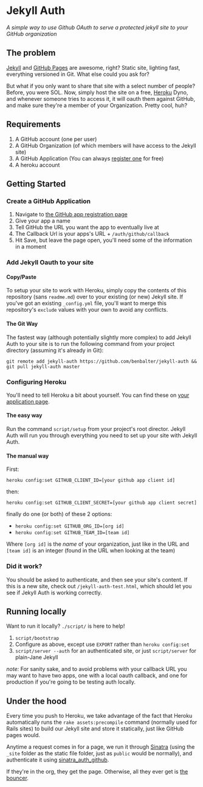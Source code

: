 # Jekyll Auth

*A simple way to use Github OAuth to serve a protected jekyll site to your GitHub organization*

## The problem

[Jekyll](http://github.com/mojombo/jekyll) and [GitHub Pages](http://pages.github.com) are awesome, right? Static site, lighting fast, everything versioned in Git. What else could you ask for?

But what if you only want to share that site with a select number of people? Before, you were SOL. Now, simply host the site on a free, [Heroku](http://heroku.com) Dyno, and whenever someone tries to access it, it will oauth them against GitHub, and make sure they're a member of your Organization. Pretty cool, huh?

## Requirements

1. A GitHub account (one per user)
2. A GitHub Organization (of which members will have access to the Jekyll site)
3. A GitHub Application (You can always [register one](https://github.com/settings/applications/new) for free)
4. A heroku account

## Getting Started

### Create a GitHub Application

1. Navigate to [the GitHub app registration page](https://github.com/settings/applications/new)
2. Give your app a name
3. Tell GitHub the URL you want the app to eventually live at
4. The Callback Url is your apps's URL + `/auth/github/callback`
5. Hit Save, but leave the page open, you'll need some of the information in a moment

### Add Jekyll Oauth to your site

#### Copy/Paste

To setup your site to work with Heroku, simply copy the contents of this repository (sans `readme.md`) over to your existing (or new) Jekyll site. If you've got an existing `_config.yml` file, you'll want to merge this repository's `exclude` values with your own to avoid any conflicts.

#### The Git Way

The fastest way (although potentially slightly more complex) to add Jekyll Auth to your site is to run the following command from your project directory (assuming it's already in Git):

```
git remote add jekyll-auth https://github.com/benbalter/jekyll-auth && git pull jekyll-auth master
```
### Configuring Heroku

You'll need to tell Heroku a bit about yourself. You can find these on [your application page](https://github.com/settings/applications).

#### The easy way

Run the command `script/setup` from your project's root director. Jekyll Auth will run you through everything you need to set up your site with Jekyll Auth.

#### The manual way

First:

`heroku config:set GITHUB_CLIENT_ID=[your github app client id]`

then:

`heroku config:set GITHUB_CLIENT_SECRET=[your github app client secret]`

finally do one (or both) of these 2 options:

* `heroku config:set GITHUB_ORG_ID=[org id]`
* `heroku config:set GITHUB_TEAM_ID=[team id]`

Where `[org id]` is the *name* of your organization, just like in the URL and `[team id]` is an integer (found in the URL when looking at the team)

### Did it work?

You should be asked to authenticate, and then see your site's content. If this is a new site, check out `/jekyll-auth-test.html`, which should let you see if Jekyll Auth is working correctly.

## Running locally

Want to run it locally? `./script/` is here to help!

1. `script/bootstrap`
2. Configure as above, except use `EXPORT` rather than `heroku config:set`
3. `script/server --auth` for an authenticated site, or just `script/server` for plain-Jane Jekyll

*note:* For sanity sake, and to avoid problems with your callback URL you may want to have two apps, one with a local oauth callback, and one for production if you're going to be testing auth locally.

## Under the hood

Every time you push to Heroku, we take advantage of the fact that Heroku automatically runs the `rake assets:precompile` command (normally used for Rails sites) to build our Jekyll site and store it statically, just like GitHub pages would.

Anytime a request comes in for a page, we run it through [Sinatra](http://www.sinatrarb.com/) (using the `_site` folder as the static file folder, just as `public` would be normally), and authenticate it using [sinatra_auth_github](https://github.com/atmos/sinatra_auth_github).

If they're in the org, they get the page. Otherwise, all they ever get is [the bouncer](http://octodex.github.com/bouncer/).
